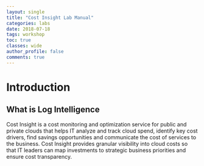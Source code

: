 ```yaml
---
layout: single
title: "Cost Insight Lab Manual"
categories: labs
date: 2018-07-18
tags: workshop
toc: true
classes: wide
author_profile: false
comments: true
---
```


# Introduction

## What is Log Intelligence

Cost Insight is a cost monitoring and optimization service for public and private clouds that helps IT analyze and track cloud spend, identify key cost drivers, find savings opportunities and communicate the cost of services to the business. Cost Insight provides granular visibility into cloud costs so that IT leaders can map investments to strategic business priorities and ensure cost transparency.